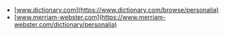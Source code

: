 * [www.dictionary.com](https://www.dictionary.com/browse/personalia)
* [www.merriam-webster.com](https://www.merriam-webster.com/dictionary/personalia)
